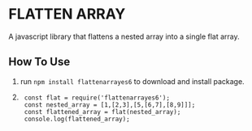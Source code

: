 # FLATTEN ARRAY
A javascript library that flattens a nested array into a single flat array.

## How To Use
1. run `npm install flattenarrayes6` to download and install package.
2. ```
    const flat = require('flattenarrayes6');
    const nested_array = [1,[2,3],[5,[6,7],[8,9]]];
    const flattened_array = flat(nested_array);
    console.log(flattened_array);
    ```

